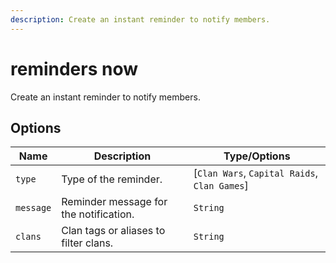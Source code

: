 ```yaml
---
description: Create an instant reminder to notify members.
---
```


# reminders now

Create an instant reminder to notify members.

## Options

| Name | Description | Type/Options |
|------|-------------|--------------|
| `type` | Type of the reminder. | [`Clan Wars`, `Capital Raids`, `Clan Games`] |
| `message` | Reminder message for the notification. | `String` |
| `clans` | Clan tags or aliases to filter clans. | `String` |

